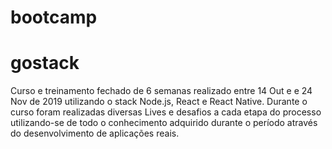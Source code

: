 # bootcamp
# gostack
Curso e treinamento fechado de 6 semanas realizado entre 14 Out e e 24 Nov de 2019 utilizando o stack Node.js, React e React Native. Durante o curso foram realizadas diversas Lives e desafios a cada etapa do processo utilizando-se de todo o conhecimento adquirido durante o período através do desenvolvimento de aplicações reais.
